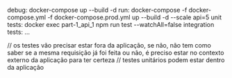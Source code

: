 debug: docker-compose up --build -d
run: docker-compose -f docker-compose.yml -f docker-compose.prod.yml up --build -d --scale api=5
unit tests: docker exec part-1_api_1 npm run test --watchAll=false
integration tests: ...

// os testes vão precisar estar fora da aplicação, se não, não tem como saber se a mesma requisição já foi feita ou não, é preciso estar no contexto externo da aplicação para ter certeza
// testes unitários podem estar dentro da aplicação